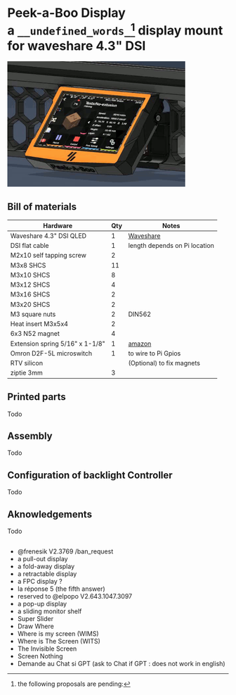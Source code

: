 # Peek-a-Boo Display <br> a ``__undefined_words_``[^1] display mount for waveshare 4.3" DSI

![peek-a-boo](./images/peek-a-boo.gif)  

## Bill of materials
| Hardware                        | Qty | Notes |
| ------------------------------- | --- | ----- |
| Waveshare 4.3" DSI QLED         | 1   | [Waveshare](https://www.waveshare.com/product/displays/lcd-oled/lcd-oled-2/4.3inch-dsi-qled.htm)
| DSI flat cable                  | 1   | length depends on Pi location
| M2x10 self tapping screw        | 2   |
| M3x8 SHCS                       | 11  |
| M3x10 SHCS                      | 8   |
| M3x12 SHCS                      | 4   |
| M3x16 SHCS                      | 2   |
| M3x20 SHCS                      | 2   |
| M3 square nuts                  | 2   | DIN562
| Heat insert M3x5x4              | 2   |
| 6x3 N52 magnet                  | 4   |
| Extension spring 5/16" x 1-1/8" | 1   | [amazon](https://www.amazon.fr/dp/B000K7M36W)                                                    
| Omron D2F-5L microswitch        | 1   | to wire to Pi Gpios
| RTV silicon                     |     | (Optional) to fix magnets
| ziptie 3mm                      | 3   | 

## Printed parts
 Todo

## Assembly
 Todo

## Configuration of backlight Controller
 Todo

## Aknowledgements
 Todo

## 

[^1]: the following proposals are pending:
- @frenesik V2.3769 /ban_request
- a pull-out display
- a fold-away display
- a retractable display
- a FPC display ?
- la réponse 5 (the fifth answer)
- reserved to @elpopo V2.643.1047.3097 
- a pop-up display
- a sliding monitor shelf
- Super Slider
- Draw Where 
- Where is my screen (WIMS)
- Where is The Screen (WITS)
- The Invisible Screen
- Screen Nothing
- Demande au Chat si GPT (ask to Chat if GPT : does not work in english)